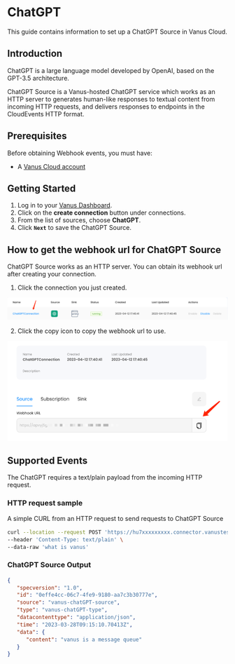 # ChatGPT

This guide contains information to set up a ChatGPT Source in Vanus Cloud.

## Introduction

ChatGPT is a large language model developed by OpenAI, based on the GPT-3.5 architecture.

ChatGPT Source is a Vanus-hosted ChatGPT service which works as an HTTP server to generates human-like responses to textual content from incoming HTTP requests,
and delivers responses to endpoints in the CloudEvents HTTP format.

## Prerequisites

Before obtaining Webhook events, you must have:

- A [Vanus Cloud account](https://cloud.vanus.ai)

## Getting Started

1. Log in to your [Vanus Dashboard](https://cloud.vanus.ai/dashboard).
2. Click on the **create connection** button under connections.
3. From the list of sources, choose **ChatGPT**.
4. Click **`Next`** to save the ChatGPT Source.

## How to get the webhook url for ChatGPT Source

ChatGPT Source works as an HTTP server. You can obtain its webhook url after creating your connection.

1. Click the connection you just created.

![img.png](images/img.png)

2. Click the copy icon to copy the webhook url to use.

![img.png](images/img_1.png)

## Supported Events

The ChatGPT requires a text/plain payload from the incoming HTTP request.

### HTTP request sample

A simple CURL from an HTTP request to send requests to ChatGPT Source

```bash
curl --location --request POST 'https://hu7xxxxxxxxx.connector.vanustest.com' \
--header 'Content-Type: text/plain' \
--data-raw 'what is vanus'
```

### ChatGPT Source Output

```json
{
   "specversion": "1.0",
   "id": "0effe4cc-06c7-4fe9-9180-aa7c3b30777e",
   "source": "vanus-chatGPT-source",
   "type": "vanus-chatGPT-type",
   "datacontenttype": "application/json",
   "time": "2023-03-28T09:15:10.70413Z",
   "data": {
      "content": "vanus is a message queue"
   }
}
```